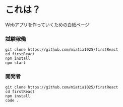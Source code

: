 # これは？
Webアプリを作っていくための白紙ページ

### 試験稼働
```
git clone https://github.com/miatia1025/firstReact
cd firstReact
npm install
npm start
```

### 開発者
```
git clone https://github.com/miatia1025/firstReact
cd firstReact
npm install
code .
```
